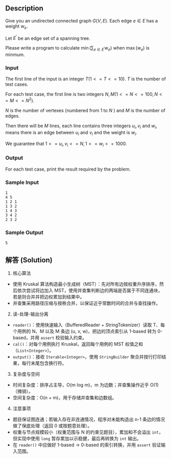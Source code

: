 ## Description

Give you an undirected connected graph $G(V, E)$. Each edge $e \in E$ has a weight $w_e$.

Let $E^{\prime}$ be an edge set of a spanning tree.

Please write a program to calculate $\min \left(\sum_{e \in E^{\prime}} w_e\right)$ when $\max \left(w_e\right)$ is minmum.

### Input

The first line of the input is an integer $T(1<=T<=10)$. $T$ is the number of test cases.

For each test case, the first line is two integers $N, M\left(1<=N<=100, N<=M<=N^2\right)$.

$N$ is the number of vertexes (numbered from 1 to $N$ ) and $M$ is the number of edges.

Then there will be $M$ lines, each line contains three integers $u_i, v_i$ and $w_i$, means there is an edge between $u_i$ and $v_i$ and the weight is $w_i$.

We guarantee that $1<=u_i, v_i<=N, 1<=w_i<=1000$.

### Output

For each test case, print the result required by the problem.

### Sample Input

``` log
1
4 5
1 2 1
1 3 2
1 4 3
3 4 2
2 3 2
```

### Sample Output

``` log
5
```

## 解答 (Solution)

1) 核心算法

- 使用 Kruskal 算法构造最小生成树（MST）：先对所有边按权重升序排序，然后依次尝试将边加入 MST，使用并查集判断边的两端是否属于不同连通块，若是则合并并把边权累加到结果中。
- 并查集采用路径压缩与按秩合并，以保证近乎常数时间的合并与查找操作。

2) 读-处理-输出分离

- `reader()`：使用快速输入（BufferedReader + StringTokenizer）读取 T、每个用例的 N、M 以及 M 条边 (u, v, w)，把边的顶点索引从 1-based 转为 0-based，并用 `assert` 校验输入约束。
- `cal()`：对每个用例执行 Kruskal，返回每个用例的 MST 权值之和（`List<Integer>`）。
- `output()`：接收 `Iterable<Integer>`，使用 `StringBuilder` 聚合并按行打印结果，每行末尾包含换行符。

3) 复杂度与空间

- 时间复杂度：排序占主导，O(m log m)，m 为边数；并查集操作近乎 O(1)（摊销）。
- 空间复杂度：O(n + m)，用于存储并查集和边数组。

4) 注意事项

- 题目保证图连通；若输入存在非连通情况，程序对未能构造出 n-1 条边的情况做了保底处理（返回 0 或按题意处理）。
- 权重与节点规模较小（权重范围与 N 的约束见题目），累加和不会溢出 `int`，但实现中使用 `long` 暂存累加以示稳健，最后再转换为 `int` 输出。
- 在 `reader()` 中应做好 1-based -> 0-based 的索引转换，并用 `assert` 验证输入范围。
